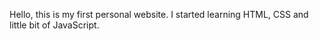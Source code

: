Hello,
this is my first personal website.
I started learning HTML, CSS and little bit of JavaScript.
